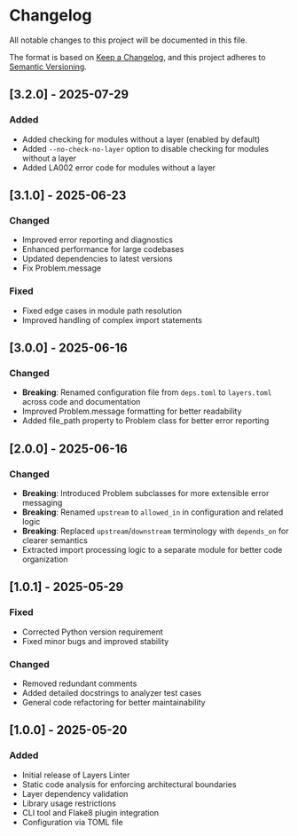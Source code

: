 # Changelog

All notable changes to this project will be documented in this file.

The format is based on [Keep a Changelog](https://keepachangelog.com/en/1.0.0/),
and this project adheres to [Semantic Versioning](https://semver.org/spec/v2.0.0.html).

## [3.2.0] - 2025-07-29

### Added

- Added checking for modules without a layer (enabled by default)
- Added `--no-check-no-layer` option to disable checking for modules without a layer
- Added LA002 error code for modules without a layer

## [3.1.0] - 2025-06-23

### Changed

- Improved error reporting and diagnostics
- Enhanced performance for large codebases
- Updated dependencies to latest versions
- Fix Problem.message

### Fixed

- Fixed edge cases in module path resolution
- Improved handling of complex import statements

## [3.0.0] - 2025-06-16

### Changed

- **Breaking**: Renamed configuration file from `deps.toml` to `layers.toml` across code and documentation
- Improved Problem.message formatting for better readability
- Added file_path property to Problem class for better error reporting

## [2.0.0] - 2025-06-16

### Changed

- **Breaking**: Introduced Problem subclasses for more extensible error messaging
- **Breaking**: Renamed `upstream` to `allowed_in` in configuration and related logic
- **Breaking**: Replaced `upstream`/`downstream` terminology with `depends_on` for clearer semantics
- Extracted import processing logic to a separate module for better code organization

## [1.0.1] - 2025-05-29

### Fixed

- Corrected Python version requirement
- Fixed minor bugs and improved stability

### Changed

- Removed redundant comments
- Added detailed docstrings to analyzer test cases
- General code refactoring for better maintainability

## [1.0.0] - 2025-05-20

### Added

- Initial release of Layers Linter
- Static code analysis for enforcing architectural boundaries
- Layer dependency validation
- Library usage restrictions
- CLI tool and Flake8 plugin integration
- Configuration via TOML file
